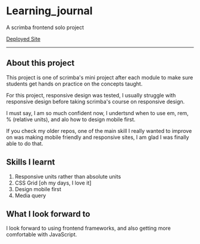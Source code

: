 # Learning_journal

 A scrimba frontend solo project

[Deployed Site](https://learning-journal-1.netlify.app)

 <hr>

 ## About this project

 This project is one of scrimba's mini project after each module to make sure students get hands on practice on the concepts taught. 

 For this project, responsive design was tested, I usually struggle with responsive design before taking scrimba's course on responsive design. 

 I must say, I am so much confident now, I undertsnd when to use em, rem, % (relative units), and alo how to design mobile first. 

If you check my older repos, one of the main skill I really wanted to improve on was making mobile friendly and responsive sites, I am glad I was finally able to do that. 

## Skills I learnt

1. Responsive units rather than absolute units
2. CSS Grid [oh my days, I love it]
3. Design mobile first
4. Media query

## What I look forward to

I look forward to using frontend frameworks, and also getting more comfortable with JavaScript.
 
 
